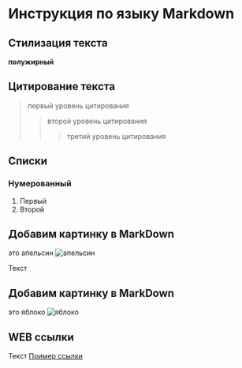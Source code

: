 # Инструкция по языку Markdown

## Стилизация текста

**полужирный**

## Цитирование текста
> первый уровень цитирования
>> второй уровень цитирования
>>> третий уровень цитирования

## Списки
### Нумерованный
1. Первый
2. Второй


## Добавим картинку в MarkDown
это апельсин
![апельсин](апельсин.jpg)

Текст

## Добавим картинку в MarkDown
это яблоко
![яблоко](Яблоко.png)

## WEB ссылки
Текст [Пример ссылки](http://example.com "Всплывающая подсказка")